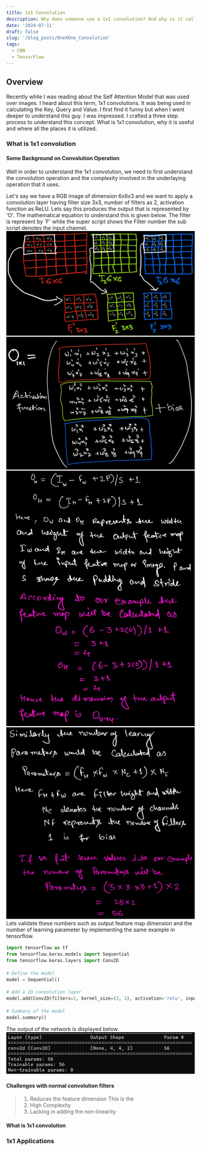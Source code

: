 ```yaml
---
title: 1x1 Convolution
description: Why does someone use a 1x1 convolution? And why is it called 1x1? It sounds like a pixel-sized joke! When it first showed up, people probably thought it was a prank. But hold on, let's dive deep into this mysterious little guy and unravel the math magic behind it.
date: '2024-07-11'
draft: false
slug: '/blog_posts/OneXOne_Convolution'
tags:
  - CNN
  - TensorFlow
---
```


## Overview
Recently while I was reading about the Self Attention Model that was used over images. I heard about this term, 1x1 convolutions. It was being used in calculating the Key, Query and Value. I first find it funny but when I went deeper to understand this guy. I was impressed.
I crafted a three step process to understand this concept. What is 1x1 convolution, why it is useful and where all the places it is utilized.

### What is 1x1 convolution
#### Some Background on Convolution Operation
Well in order to understand the 1x1 convolution, we need to first understand the convolution operation and the complexity involved in the underlaying operation that it uses.

Let's say we have a RGB image of dimension 6x6x3 and we want to apply a convolution layer having filter size 3x3, number of filters as 2, activation function as ReLU. Lets say this produces the output that is represented by 'O'. The mathematical equation to understand this is given below. The filter is represent by 'F' while the super script shows the Filter number the sub script denotes the input channel.
![](./CNN-1.jpeg)
![](./CNN-2.jpeg)
![](./CNN-3.jpeg)
![](./CNN-4.jpeg)
Lets validate these numbers such as output feature map dimension and the number of learning parameter by implementing the same example in tensorflow.

```python:title=Conv2D.py
import tensorflow as tf
from tensorflow.keras.models import Sequential
from tensorflow.keras.layers import Conv2D

# Define the model
model = Sequential()

# Add a 2D convolution layer
model.add(Conv2D(filters=2, kernel_size=(3, 3), activation='relu', input_shape=(6, 6, 3)))

# Summary of the model
model.summary()
```

The output of the network is displayed below.
![](./CNN-5.png)

#### Challenges with normal convolution filters
> 1. Reduces the feature dimension
This is the 
> 2. High Complexity
> 3. Lacking in adding the non-linearity

#### What is 1x1 convolution

### 1x1 Applications

